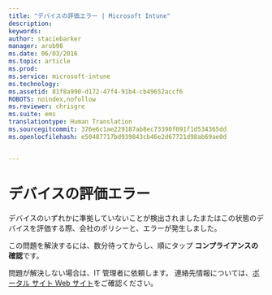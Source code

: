 ```yaml
---
title: "デバイスの評価エラー | Microsoft Intune"
description: 
keywords: 
author: staciebarker
manager: arob98
ms.date: 06/03/2016
ms.topic: article
ms.prod: 
ms.service: microsoft-intune
ms.technology: 
ms.assetid: 81f8a990-d172-47f4-91b4-cb49652accf6
ROBOTS: noindex,nofollow
ms.reviewer: chrisgre
ms.suite: ems
translationtype: Human Translation
ms.sourcegitcommit: 376e6c1ae229187ab8ec73390f091f1d534365dd
ms.openlocfilehash: e50487717bd939843cb46e2d67721d98ab69ae0d


---
```



# デバイスの評価エラー
デバイスのいずれかに準拠していないことが検出されましたまたはこの状態のデバイスを評価する際、会社のポリシーと、エラーが発生しました。

この問題を解決するには、数分待ってからし、順にタップ **コンプライアンスの確認**です。

問題が解決しない場合は、IT 管理者に依頼します。 連絡先情報については、[ポータル サイト Web サイト](http://portal.manage.microsoft.com)をご確認ください。




<!--HONumber=Jul16_HO3-->


